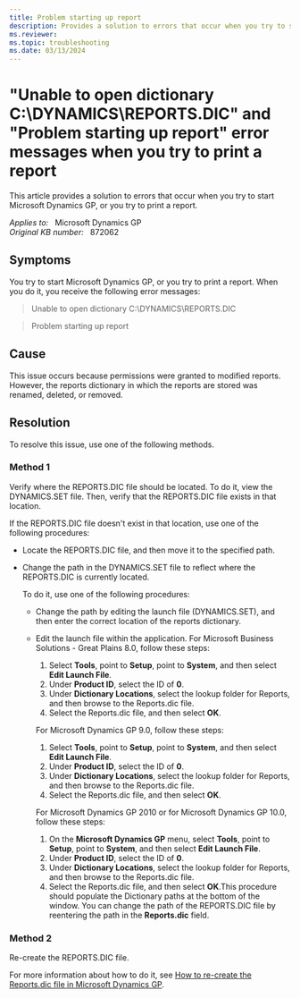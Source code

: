```yaml
---
title: Problem starting up report
description: Provides a solution to errors that occur when you try to start Microsoft Dynamics GP, or you try to print a report.
ms.reviewer:
ms.topic: troubleshooting
ms.date: 03/13/2024
---
```

# "Unable to open dictionary C:\DYNAMICS\REPORTS.DIC" and "Problem starting up report" error messages when you try to print a report

This article provides a solution to errors that occur when you try to start Microsoft Dynamics GP, or you try to print a report.

_Applies to:_ &nbsp; Microsoft Dynamics GP  
_Original KB number:_ &nbsp; 872062

## Symptoms

You try to start Microsoft Dynamics GP, or you try to print a report. When you do it, you receive the following error messages:
> Unable to open dictionary C:\DYNAMICS\REPORTS.DIC

> Problem starting up report

## Cause

This issue occurs because permissions were granted to modified reports. However, the reports dictionary in which the reports are stored was renamed, deleted, or removed.

## Resolution

To resolve this issue, use one of the following methods.

### Method 1

Verify where the REPORTS.DIC file should be located. To do it, view the DYNAMICS.SET file. Then, verify that the REPORTS.DIC file exists in that location.

If the REPORTS.DIC file doesn't exist in that location, use one of the following procedures:

- Locate the REPORTS.DIC file, and then move it to the specified path.
- Change the path in the DYNAMICS.SET file to reflect where the REPORTS.DIC is currently located.

    To do it, use one of the following procedures:
  - Change the path by editing the launch file (DYNAMICS.SET), and then enter the correct location of the reports dictionary.
  - Edit the launch file within the application. For Microsoft Business Solutions - Great Plains 8.0, follow these steps:

    1. Select **Tools**, point to **Setup**, point to **System**, and then select **Edit Launch File**.
    2. Under **Product ID**, select the ID of **0**.
    3. Under **Dictionary Locations**, select the lookup folder for Reports, and then browse to the Reports.dic file.
    4. Select the Reports.dic file, and then select **OK**.

    For Microsoft Dynamics GP 9.0, follow these steps:

    1. Select **Tools**, point to **Setup**, point to **System**, and then select **Edit Launch File**.
    2. Under **Product ID**, select the ID of **0**.
    3. Under **Dictionary Locations**, select the lookup folder for Reports, and then browse to the Reports.dic file.
    4. Select the Reports.dic file, and then select **OK**.

    For Microsoft Dynamics GP 2010 or for Microsoft Dynamics GP 10.0, follow these steps:

    1. On the **Microsoft Dynamics GP** menu, select **Tools**, point to **Setup**, point to **System**, and then select **Edit Launch File**.
    2. Under **Product ID**, select the ID of **0**.
    3. Under **Dictionary Locations**, select the lookup folder for Reports, and then browse to the Reports.dic file.
    4. Select the Reports.dic file, and then select **OK**.This procedure should populate the Dictionary paths at the bottom of the window. You can change the path of the REPORTS.DIC file by reentering the path in the **Reports.dic** field.

### Method 2

Re-create the REPORTS.DIC file.

For more information about how to do it, see [How to re-create the Reports.dic file in Microsoft Dynamics GP](https://support.microsoft.com/help/850465).
